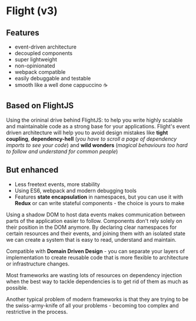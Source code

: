 # Flight (v3)

## Features
- event-driven architecture
- decoupled components
- super lightweight
- non-opinionated
- webpack compatible
- easily debuggable and testable
- smooth like a well done cappuccino :coffee:

## Based on FlightJS
Using the orininal drive behind FlightJS: to help you write highly scalable and maintainable code as a strong base for your applications. Flight's event driven architecture will help you to avoid design mistakes like **tight coupling**, **dependency-hell** (*you have to scroll a page of dependency imports to see your code*) and **wild wonders** (*magical behaviours too hard to follow and understand for common people*)

## But enhanced
- Less freetext events, more stability
- Using ES6, webpack and modern debugging tools
- Features **state encapsulation** in namespaces, but you can use it with **Redux** or can write stateful components - the choice is yours to make

Using a shadow DOM to host data events makes communication between parts of the application easier to follow. Components don't rely solely on their position in the DOM anymore. By declaring clear namespaces for certain resources and their events, and joining them with an isolated state we can create a system that is easy to read, understand and maintain.

Compatible with **Domain Driven Design** - you can separate your layers of implementation to create reusable code that is more flexible to architecture or infrastructure changes.

Most frameworks are wasting lots of resources on dependency injection when the best way to tackle dependencies is to get rid of them as much as possible.

Another typical problem of modern frameworks is that they are trying to be the swiss-army-knife of all your problems - becoming too complex and restrictive in the process. 
